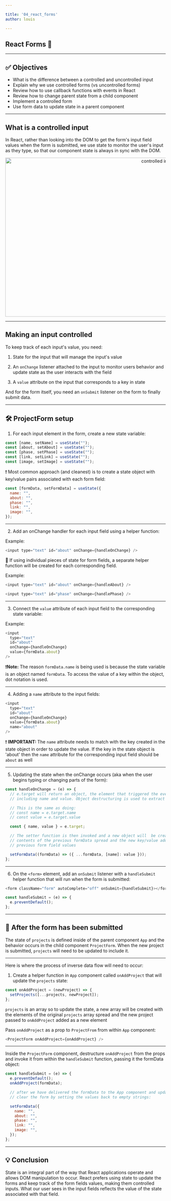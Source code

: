 ```yaml
---

title: '04_react_forms'
author: louis

---
```


## React Forms 📝 

---

## ✅ Objectives 

- What is the difference between a controlled and uncontrolled input
- Explain why we use controlled forms (vs uncontrolled forms)
- Review how to use callback functions with events in React
- Review how to change parent state from a child component
- Implement a controlled form
- Use form data to update state in a parent component

---

## What is a controlled input 

In React, rather than looking into the DOM to get the form's input field values when the form is submitted, we use state to monitor the user's input as they type, so that our component state is always in sync with the DOM.

<center><img src="https://res.cloudinary.com/dnocv6uwb/image/upload/v1646072384/controlled-forms_j69gpu.svg" alt="controlled input diagram" height="500" width="1000"></center>

---

## Making an input controlled 

To keep track of each input's value, you need:

1. State for the input that will manage the input's value

2. An `onChange` listener attached to the input to monitor users behavior and update state as the user interacts with the field

3. A `value` attribute on the input that corresponds to a key in state

And for the form itself, you need an `onSubmit` listener on the form to finally submit data.

---

## 🛠️ ProjectForm setup 

1. For each input element in the form, create a new state variable:

```js
const [name, setName] = useState("");
const [about, setAbout] = useState("");
const [phase, setPhase] = useState("");
const [link, setLink] = useState("");
const [image, setImage] = useState("");
```

❗ Most common approach (and cleanest) is to create a state object with key/value pairs associated with each form field:

```js
const [formData, setFormData] = useState({
  name: "",
  about: "",
  phase: "",
  link: "",
  image: "",
});
```

---

2. Add an onChange handler for each input field using a helper function:

Example:

```js
<input type="text" id="about" onChange={handleOnChange} />
```

🤯 If using individual pieces of state for form fields, a separate helper function will be created for each corresponding field.

Example:

```js
<input type="text" id="about" onChange={handleAbout} />
```

```js
<input type="text" id="phase" onChange={handlePhase} />
```

---

3. Connect the `value` attribute of each input field to the corresponding state variable:

Example:

```js
<input
  type="text"
  id="about"
  onChange={handleOnChange}
  value={formData.about}
/>
```

❗<strong>Note:</strong> The reason `formData.name` is being used is because the state variable is an object named `formData`. To access the value of a key within the object, dot notation is used.

---

4. Adding a `name` attribute to the input fields:

```js
<input
  type="text"
  id="about"
  onChange={handleOnChange}
  value={formData.about}
  name="about"
/>
```

❗ <strong>IMPORTANT: </strong> The `name` attribute needs to match with the key created in the state object in order to update the value. If the key in the state object is 'about' then the `name` attribute for the corresponding input field should be `about` as well

---

5. Updating the state when the onChange occurs (aka when the user begins typing or changing parts of the form):

```js
const handleOnChange = (e) => {
  // e.target will return an object, the element that triggered the event with properties
  // including name and value. Object destructuring is used to extract that values from e.target

  // This is the same as doing:
  // const name = e.target.name
  // const value = e.target.value

  const { name, value } = e.target;

  // The setter function is then invoked and a new object will  be created with the 
  // contents of the previous formData spread and the new key/value added to avoid overwriting the 
  // previous form field values

  setFormData((formData) => ({ ...formData, [name]: value }));
};
```

---

6. On the `<form>` element, add an `onSubmit` listener with a `handleSubmit` helper function that will run when the form is submitted:

```js
<form className="form" autoComplete="off" onSubmit={handleSubmit}></form>
```

```js
const handleSubmit = (e) => {
  e.preventDefault();
};
```

---

## 🔑 After the form has been submitted 

The state of `projects` is defined inside of the parent component `App` and the behavior occurs in the child component `ProjectForm`. When the new project is submitted, `projects` will need to be updated to include it.

---

Here is where the process of inverse data flow will need to occur:

1. Create a helper function in `App` component called `onAddProject` that will update the `projects` state:

```js
const onAddProject = (newProject) => {
  setProjects([...projects, newProject]);
};
```

`projects` is an array so to update the state, a new array will be created with the elements of the original `projects` array spread and the new project passed to `onAddProject` added as a new element

Pass `onAddProject` as a prop to `ProjectFrom` from within `App` component:

```js
<ProjectForm onAddProject={onAddProject} />
```

---

Inside the `ProjectForm` component, destructure `onAddProject` from the props and invoke it from within the `handleSubmit` function, passing it the formData object:

```js
const handleSubmit = (e) => {
  e.preventDefault();
  onAddProject(formData);

  // after we have delivered the formData to the App component and updated state
  // clear the form by setting the values back to empty strings:

  setFormData({
    name: "",
    about: "",
    phase: "",
    link: "",
    image: "",
  });
};
```

---

## 💡 Conclusion 

State is an integral part of the way that React applications operate and allows DOM manipulation to occur. React prefers using state to update the forms and keep track of the form fields values, making them controlled inputs. What our user sees in the input fields reflects the value of the state associated with that field. 